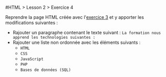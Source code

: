 #HTML > Lesson 2 > Exercice 4

Reprendre la page HTML créée avec l'[exercice 3](http://github.com/blank-project/_blank-exercises/exercises/html/lesson2/exercise3/) et y apporter les modifications suivantes :
* Rajouter un paragraphe contenant le texte suivant : `La formation nous apprend les technologies suivantes : `
* Rajouter une liste non ordonnée avec les éléments suivants :
  * `HTML`
  * `CSS`
  * `JavaScript`
  * `PHP`
  * `Bases de données (SQL)`

